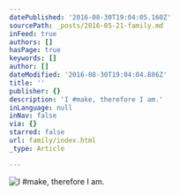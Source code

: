 ```yaml
---
datePublished: '2016-08-30T19:04:05.160Z'
sourcePath: _posts/2016-05-21-family.md
inFeed: true
authors: []
hasPage: true
keywords: []
author: []
dateModified: '2016-08-30T19:04:04.886Z'
title: ''
publisher: {}
description: 'I #make, therefore I am.'
inLanguage: null
inNav: false
via: {}
starred: false
url: family/index.html
_type: Article

---
```

![I #make, therefore I am.](https://s3-us-west-2.amazonaws.com/the-grid-img/p/118d53b874af815904fd4e6d392e781c21e48199.jpg)